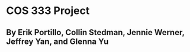 COS 333 Project
===============

## By Erik Portillo, Collin Stedman, Jennie Werner, Jeffrey Yan, and Glenna Yu
